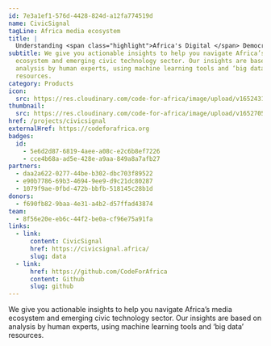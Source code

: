 ```yaml
---
id: 7e3a1ef1-576d-4428-824d-a12fa774519d
name: CivicSignal
tagLine: Africa media ecosystem
title: |
  Understanding <span class="highlight">Africa's Digital </span> Democracies
subtitle: We give you actionable insights to help you navigate Africa’s media
  ecosystem and emerging civic technology sector. Our insights are based on
  analysis by human experts, using machine learning tools and ‘big data’
  resources.
category: Products
icon:
  src: https://res.cloudinary.com/code-for-africa/image/upload/v1652431239/codeforafrica/icons/Type_CivicSignal_ayzj31.svg
thumbnail:
  src: https://res.cloudinary.com/code-for-africa/image/upload/v1652705959/codeforafrica/images/Property_1_PesaCheck_iahlrh.jpg
href: /projects/civicsignal
externalHref: https://codeforafrica.org
badges:
  id:
    - 5e6d2d87-6819-4aee-a08c-e2c6b8ef7226
    - cce4b68a-ad5e-428e-a9aa-849a8a7afb27
partners:
  - daa2a622-0277-44be-b302-dbc703f89522
  - e90b7786-69b3-4694-9ee9-d9c21dc80287
  - 1079f9ae-0fbd-472b-bbfb-518145c28b1d
donors:
  - f690fb82-9baa-4e31-a4b2-d57ffad43874
team:
  - 8f56e20e-eb6c-44f2-be0a-cf96e75a91fa
links:
  - link:
      content: CivicSignal
      href: https://civicsignal.africa/
      slug: data
  - link:
      href: https://github.com/CodeForAfrica
      content: Github
      slug: github
---
```


We give you actionable insights to help you navigate Africa’s media ecosystem and emerging civic technology sector. Our insights are based on analysis by human experts, using machine learning tools and ‘big data’ resources.
